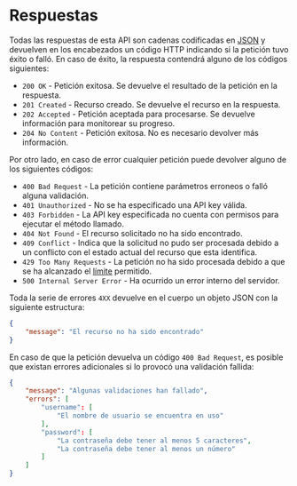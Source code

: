 Respuestas
==========

Todas las respuestas de esta API son cadenas codificadas en [JSON](http://es.wikipedia.org/wiki/JSON) y devuelven en los encabezados un código HTTP indicando si la petición tuvo éxito o falló. En caso de éxito, la respuesta contendrá alguno de los códigos siguientes:

- `200 OK` - Petición exitosa. Se devuelve el resultado de la petición en la respuesta.
- `201 Created` - Recurso creado. Se devuelve el recurso en la respuesta.
- `202 Accepted` - Petición aceptada para procesarse. Se devuelve información para monitorear su progreso.
- `204 No Content` - Petición exitosa. No es necesario devolver más información.

Por otro lado, en caso de error cualquier petición puede devolver alguno de los siguientes códigos:

- `400 Bad Request` - La petición contiene parámetros erroneos o falló alguna validación.
- `401 Unauthorized` - No se ha especificado una API key válida.
- `403 Forbidden` - La API key especificada no cuenta con permisos para ejecutar el método llamado.
- `404 Not Found` - El recurso solicitado no ha sido encontrado.
- `409 Conflict` - Indica que la solicitud no pudo ser procesada debido a un conflicto con el estado actual del recurso que esta identifica.
- `429 Too Many Requests` - La petición no ha sido procesada debido a que se ha alcanzado el [límite][límite de peticiones] permitido.
- `500 Internal Server Error` - Ha ocurrido un error interno del servidor.

Toda la serie de errores `4XX` devuelve en el cuerpo un objeto JSON con la siguiente estructura:

```json
{
	"message": "El recurso no ha sido encontrado"
}
```

En caso de que la petición devuelva un código `400 Bad Request`, es posible que existan errores adicionales si lo provocó una validación fallida:

```json
{
	"message": "Algunas validaciones han fallado",
	"errors": [
		"username": [
			"El nombre de usuario se encuentra en uso"
		],
		"password": [
			"La contraseña debe tener al menos 5 caracteres",
			"La contraseña debe tener al menos un número"
		]
	]
}
```

[Peticiones]: /API/peticiones
[Respuestas]: /API/respuestas
[Operaciones]: /API/operaciones
[Visitas]: /API/visitas
[Agentes]: /API/agentes
[Admins]: /API/admins
[Grupos]: /API/grupos
[Auxiliares]: /API/auxiliares
[Cookbook]: /API/cookbook
[Alertas]: /API/alertas
[Cuestionarios]: /cuestionarios

[Agente]: /API/agentes
[Admin]: /API/admins
[Grupo]: /API/grupos
[Form]: /API/#forms
[Alarma]: /API/#alarms
[Reporte]: /API/auxiliares#reports
[Visita]: /API/visitas

[Upload]: /API/auxiliares#uploads
[Extradata]: /API/auxiliares#extradata
[Feedback]: /API/auxiliares#feedbacks
[Location]: /API/auxiliares#locations
[Reporte]: /API/auxiliares#reports
[DelayedJob]: /API/auxiliares#tasks
[Task]: /API/auxiliares#tasks

[ISO 8601]: http://es.wikipedia.org/wiki/ISO_8601

[listar admins]: /API/admins#admins-list
[mostrar admins]: /API/admins#admins-show
[crear admins]: /API/admins#admins-create
[modificar admins]: /API/admins#admins-update
[eliminar admins]: /API/admins#admins-delete
[permisos admins]: /API/admins#admins-permissions
[objetos admins]: http://help.gestii.com:8080/API/admins#admins-objects
[APIkeys]: /API/admins#admins-apikeys

[listar agentes]: /API/agentes#agents-list
[mostrar agentes]: /API/agentes#agents-show
[crear agentes]: /API/agentes#agents-create
[modificar agentes]: /API/agentes#agents-update
[eliminar agentes]: /API/agentes#agents-delete
[encuestas agentes]: /API/agentes#agents-surveys
[localizar agentes]: /API/agentes#agents-location
[reporte agentes]: /API/agentes#agents-reports

[listar grupos]: /API/grupos#groups-list
[mostrar grupos]: /API/grupos#groups-show
[crear grupos]: /API/grupos#groups-create
[modificar grupos]: /API/grupos#groups-update
[eliminar grupos]: /API/grupos#groups-delete

[listar visitas]: /API/visitas#visits-list
[mostrar visitas]: /API/visitas#visits-show
[importar visitas]: /API/visitas#visits-upload
[cancelar visitas]: /API/visitas#visits-cancel
[eliminar visitas]: /API/visitas#visits-delete
[asignar visitas]: /API/visitas#visits-assign
[supervisar visitas]: /API/visitas#visits-supervise
[reporte visitas]: /API/visitas#visits-reports

[búsqueda]: /API/operaciones#searching
[ordenación]: /API/operaciones#sorting
[paginado]: /API/operaciones#pagination
[extracción]: /API/operaciones#extraction
[vinculación]: /API/operaciones#embedding

[autorización]: /API/peticiones#auth
[límite de peticiones]: /API/peticiones#limits
[tipos de datos]: /API/peticiones#data-types
[datetime]: /API/peticiones#type-datetime
